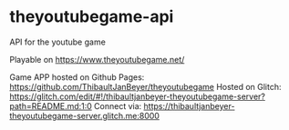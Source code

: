 # theyoutubegame-api

API for the youtube game

Playable on https://www.theyoutubegame.net/

Game APP hosted on Github Pages: https://github.com/ThibaultJanBeyer/theyoutubegame
Hosted on Glitch: https://glitch.com/edit/#!/thibaultjanbeyer-theyoutubegame-server?path=README.md:1:0
Connect via: https://thibaultjanbeyer-theyoutubegame-server.glitch.me:8000

